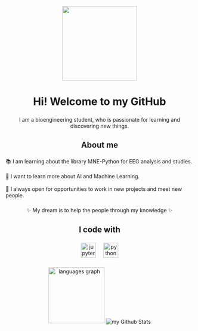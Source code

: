 <div align="center">
  <img height="200" src="https://media0.giphy.com/media/llg2jQ3fPDjQO3vMnG/giphy.gif?cid=6c09b952njespn8pf4motag0x6k34p8egqd3moelrwne6aio&ep=v1_internal_gif_by_id&rid=giphy.gif&ct=s"  />
</div>

###

<h1 align="center">Hi! Welcome to my GitHub</h1>

###

<p align="center">I am a bioengineering student, who is passionate for learning and discovering new things.</p>

###

<h2 align="center">About me</h2>

###

<p align="left">📚 I am learning about the library MNE-Python for EEG analysis and studies.<br><br>🎯 I want to learn more about AI and Machine Learning.<br><br>👥 I always open for opportunities to work in new projects and meet new people.</p>

###

<p align="center">✨ My dream is to help the people through my knowledge ✨</p>

###

<h2 align="center">I code with</h2>

###

<div align="center">
  <img src="https://cdn.jsdelivr.net/gh/devicons/devicon/icons/jupyter/jupyter-original.svg" height="40" alt="jupyter logo"  />
  <img width="12" />
  <img src="https://cdn.jsdelivr.net/gh/devicons/devicon/icons/python/python-original.svg" height="40" alt="python logo"  />
</div>

###

<div align="center">
  <img src="https://github-readme-stats.vercel.app/api/top-langs?username=Juespin&locale=en&hide_title=false&layout=compact&card_width=320&langs_count=5&theme=dracula&hide_border=false&order=2" height="150" alt="languages graph"  />
  <img align="center" src="https://github-readme-stats.vercel.app/api?username=madushadhanushka&include_all_commits=true&count_private=true&show_icons=true&line_height=20&title_color=2B5BBD&icon_color=1124BB&text_color=A1A1A1&bg_color=0,000000,130F40" alt="my Github Stats"/>
</div>

###



